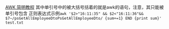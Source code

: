 [AWK 简明教程](https://coolshell.cn/articles/9070.html)
其中单引号中的被大括号括着的就是awk的语句，注意，其只能被单引号包含
正则表达式示例`awk '$2>"16:11:35" && $2<"16:11:36"&& $7~/psGetAllEmployeeDtoPsGetAllEmployeeDto/ {sum+=1} END {print sum}' test.txt`  
